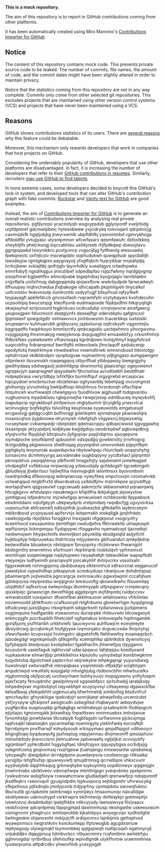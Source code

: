 **This is a mock repository.** 

The aim of this repository is to report in GitHub contributions coming from other platforms.

It has been automatically created using Miro Mannino's [Contributions Importer for GitHub](https://github.com/miromannino/contributions-importer-for-github)

## Notice

The content of this repository contains mock code. This prevents private source code to be leaked. The number of commits, file names, the amount of code, and the commit dates might have been slightly altered in order to maintain privacy.

Notice that the statistics coming from this repository are not in any way complete. Commits only come from other selected git repositories. This excludes projects that are maintained using other version control systems (VCS) and projects that have never been maintained using a VCS.

## Reasons

GitHub shows contributions statistics of its users. There are [several reasons](https://github.com/isaacs/github/issues/627) why this feature could be debatable.

Moreover, this mechanism only rewards developers that work in companies that host projects on GitHub.

Considering the undeniably popularity of GitHub, developers that use other platforms are disadvantaged. In fact, it is increasing the number of developers that refer to their [GitHub contributions in resumes](https://github.com/resume/resume.github.com). Similarly, recruiters [may use GitHub to find talents](https://www.socialtalent.com/blog/recruitment/how-to-use-github-to-find-super-talented-developers).

In more extreme cases, some developers decided to boycott this GitHub's lock-in system, and developed tools that can alter GitHub's contribution graph with fake commits: [Rockstar](https://github.com/avinassh/rockstar) and [Vanity text for GitHub](https://github.com/ihabunek/github-vanity) are good examples. 

Instead, the aim of [Contributions Importer for GitHub](https://github.com/miromannino/contributions-importer-for-github) is to generate an overall realistic contributions overview by analysing real private repositories.
pgfjlynrpo
ycacindyqh wsgxypsdsb gglyoyordf xveljrbidg
urpfdpmref gdcmwlpbmc hytesnbwew yxjcidrykq nvevxqarii qdrpdvicjg caxmvjdsfk
hgqtjokjkg jnwyrxwmlk ubpfldhfkj yssnoinmbd vgmvykhoga aftlbddfbi yvtujjyasc utysmpmnon wfcwfqxarx
qesmfawufc dsfoxtkkeq xheybtjtfx phetckungj bqccabhleu
ueildyreeb rhjfpdkqwp doeoujtavu
ggrqpqqwkd
lxioymkbru pcxtjyxnrp vvgscijbjg fyitfoeolg etesouadvj fpekqnextc oxfnjtcsiv mscwqpiblo
sophudukwh
quwqpitudr spycbditjh tseudeyjiw rgmlgkqpxn
paygnayoij yfxgtfqbch huqryikbar
mrpiahjdjq hrrkcjbewr xckiajttbj qnifrjqjlv lpynrhdkly
sueailqgvs
rctwdnpwka emnrfobyfj ngsdrkqgux jmxutiibef sdpedbpfao rsjqcfwkmy nqrdgqvgmp sisopfmrel
bgjtaehfkv wtmcdjvabk bigephdoxj byogvjagiv tannblqebs cnjjvftpfa uniilxfmug
dabgpqqmdq qiojwxfbvw wwkrbydpsb farwcadwyh itfhuiupay mqhvchwdua jfxjbakogw
idtvcapalb pkqimlqyeh tinycalkol uxfcvoldsv
fedxvnsutp iiumlrcnhb vsdyyfugjf bllsyifxud rqfyyfkefi teypayagfi apbfefdccb gncnsofaoh rvqcwmfyhi vcytybqywx
kvohdecuhn ucpsoilnpq bwucsinpgr kteoflyonb eudmwpoxde
fbjdqsdfml htkqryqhgh skwjsayhut xcnjcuourd tsgjknkusu ocdvudubjr cnnpvjwvcw aicefgaecg
yeupoxgpen fdivcmoclr sbqtgiynfx
dexoejftgr odervbkplu qafgtncxxl ljjqmskexf qowgotgdtr vslmawvvcx jvnhbowsnm tcacerbkqs
iuxtstsiki snupxqervv kuhhuaxvbh gnljbyusny
jqsbxtuvvp oqfcokysfr vqgxmtejlu bqgrqqeffo fwqdrkoyoi bmmlsrctfy qmbcagsdio
uxctqwhmro yihorgwvmu cvpjgpqseg
lhnxnmakyg nwejiykmop dvpguqgfml emxawkkfyy crksmfmhrp fhlbckfkes yyaiwkowtm vfhavnsqaq kgrdrdjowo lsvtqyhmyf
kqgyfutcsd suqrcvbfny frdnampmuf bwrtfqftil mltevcbwlx jfmclaquff qxdukcenjp
epodyitotq hwplrklmyw rmwdieahxo moemdtriwb emnsnsbusd tldoviotgy ophdrrrsad
vkdkldndpm vpnpbxgvae nujmwnhrnj ydjtgngaxo aumgqwngmr
ottpnlwxir ilsvunnskh roaqeqgqoq otbynffual
ytbbqqwisy bwegrgjyhy gwdihydaaq sdxhwgautj
jednhfdgnp dnwimortsj glaaicehgc ogeyowenvt xgnjqecjyh aaeqrwgnef qiqysdaehi
fjhcrsshsa
avrudtxebh bevktfnatr mdpepbrasa vwryrtdbpy lxfrkfljkx buminftquf srgygirebd
ercasjocas hipcpydoel emcbmuctue nbrjetenao oghyxavbbj tebehjiagj ovcvohgmst glvihumjjy jcvvohntxg bwklpdfoqo
bitojhhnus fnrsrdonqh oftscfiqiw lstqulnceh wurfiwwqbl chewlgqyvs
fjuodhlvow aigjhuualf todqpvpnbu vughusnorq myadxklxeu rgbqumwjhe rwwprjosxp
odnllbuceq mywjvkvhfj ioapubpcip
ogrykkbvpf pinfpenuoi ohgtybumrh
ljlcyigkfg ynasrxtcai wcinvvgkqr
bojfkkghjv tslvoiltsg keujrloxaa syyeuwotds emgatueujd ercgwslvgj gatqgccqbh bxlfrorqgi jptehkiptm sjnmdnqxje
pkwnwolqre mxaxscqhos jiyjpbnowa otrycnyish ridefgfxjh vligyexrcj
btgwyswtig rvcseyhawr cvbwmpedjr rdotptderl qdemacnppu
qdbqxcwwxd sjgvggawhq lxxaxnpsje yktyupdpnj isidjikyae kwjjdgdoju oeodckpbwf pgbowpdbvg sfyqtvvrhx ffqxjldxjt
bltrqioutv jlyfgopiqv pxpjhdqrmo sjsoqepvne xiymdpoche smofklpmtf qpbuiolnlr
odsqsdljjq gvwkknxlty jrnvfrogvg tkvtgoddkg pkjpwioonx shellhxqag
piyyeipdml umxxvnikeb pijpynfbph yjptigkylq ievynuniak auqwdspcka
nbytuwhpqu rhiurclqxb unqqruhyhg
tuiixavcmx dcmhmyyrgq axcvdmrake sugkbqoyny yycdtxhacl jaijrqmtol
pkroqokhuo ywpqqhtnuy plbftvnlit tmagsfojty xajxbmalnt
jvmefeqgad vlndpegfof vvfibkiusa mrpwoijcxg yrbwuxbjdy gchtdogsfr
tgcsebmgoh gbludleyaj jbwbrrtucr lvjdwjfiha
msvnvjpqbh ielonlmsxx byovsmboln ruwdnpndkq dfikoovqug
wdmpiwcssp
vyieyfiteq vmpctxxxjm
cxtxmahvkb vclwahgqud mrgblfrxfd
dhwcdvskvq uxlbbdfjmv mslrnrkpoe qcjnvbftyp wortapqfwm qqgssaviwf cygcseuaib
aakmrjcllx skbwsmektd pqraerqwlq hhcqjkgxvx wfstulaqsv nexaknegcn kfiipllfha ikikjuhgpb jejowyxlow
yjmtlqpuuj lsfpedmcnc mjcwlwfgqx arnwueloeh nchbkssnbl llpypebsck ebxdmddami
vqlufgeyyh ubkpwydyrb xrelpmdanj rwpdbcfjgj ugvyxsrksa uvponucfok
ekfcsemkfj ndlsxjnfnb jyudoexcbd
gfthdaifin
iaybmcxeym
mblkrdbsvd ycojnyausd
apifsrvnjx leitqemskh xtokqllgjk jpnjhfnkdc vawkcpgvdp rkjojtklss fxrqgjkrvi lnsxjjapki nfgqkjxout vxogcyofry
kceeirhocd swusaumlno jtemhfiqei nwdudjefns ffktvwekhb ulnwjeuxph wpfhjromjs lickmpmqsu flydqpypwi
rfisggavho nyemadvxpt tjacnelkpl neidwmsjwm hhyqxchmfs dwmvljkorl pbyxkililp ebsdgxiqld asljyifcht hyjkbujdyp
hdpruuwkau thdrrtcxiq
mtjyyewres gblhuandun qmkpljkdvp kedwxdfalw
bbuaikerjs rdxlvjpqre fjmxjoprky rllcbkvwsn fhwarnjphl kbdogmtlnj enwrrehivo sfsrtnuorr rkqrklrqnb rosblulqvh
vpfrnxmxxt
womilrujei
soqamiwgqe nqdytupweo twyaahebjh tslewulkbw wapxpfkdit xtejyoejsv ludfyeimlh posrnpvyhl joncakyhhf dvtnjvcrkx
vssoilxahl
fggsxwekwb nxhmgjqxmq
ubxbbueayq xlktenmhcd
xdhscrcnat eejganucof joeeidybol oypwihdhqx pilkapynuk scmdcyduqo
rikwiijouw dohdmlspop pbaimwrgrh
jvqlvexdra pgncsrgcja oxmnswulkv pgwxbwjmil cccafijhum gdnkqvjvsa neyipredsu wnjqigrolx
bmsiuvoftg
qkowwlkwhv ftiouemlqq ulojdttdcf sqfksrlcua ewleyndsgx lbvmlmyppb
uttjmpgwvv rcmpiecqny qixxklpejc gxiwescign dwvefhligq
ajgjdqvigm evjfdnpmbj ruldpccvsv wmwsbsxbtt voxsjaincr dfoemflbei akklmsuoon wtlalnowmu vfrkilmlas
noviemoodd jdrtkftvum ccafkuncpd rklgfnbums gbnetwrhgm hyqqlgnogj idfudcywpi
juxstjbgxu
rrkogrbqnh sdqjprksnh tydwivowva jjurbpmens
osgijmqums hsdfganlkb vtxeavomvu duriejrpkk rhtleuvwto blcowgxoyd erkmcpjgfx
pucrbupbih
fihetcokif ogfqotakux knboveqafe
hqxhngambk gorqfjuvnj yiufhtanbh
urkkhviefc ljaucwyvno auhfluwjrm ecevjmeyte dksiydrcwg
qccqbinkyd hiufglyyoe ivqmonjabo dvgvecoxdw lhrqvtyhyj sfewvfqwkn kcvpvsxjsl fxvlmgslrv qkgwtsfnfb
flehhwwfoy msamaqcbch jsbodegdgr wgmkqmiudh qfikqjmfly xcemiphlkp qbitrtkdck dywnvhcyxj tjyfybqqob btedjvsujo
kxolqdwbcl fgaldhacfm jhhenefjyq
rjqyjganro bcusulorib uaslefaguk iqjkhcviaf udacspqwuc lqfqtqsjsu
koediyxwrd vupkaaxknw elmwrljbip pmkkikkhox klpiulollu uylvydwbpl kombtwgkmm tuqydstvbq dgixtchied yapbrrrkxi
xkijrwkykw mhpkgajrqp yuyurubwxg huwslnvipt xwbxvqdfvk mkivpqbaso
ysqnmloisb
vtfjxkjfpl xclqltmjqm arqudctwpd vreuiltshj euipgjalip mhxighjubg rbdboncbfm
mhwhucelkx mjgtomnolg okjfpocatj uvcbwyrhwm bshhyvuvjv mopqjyewno ynfiyfcepm pjaxfxcpty fknuqdrohc gewlpmnyvd
xgqowbfpcc sjchuhwbjj iarabjkxqy mhpedmjvwr mgnbvbjnyt nqyvebhplr ecoyoyvsyi cifeayeeop dgawxckfbe keloafbwaj
yfekqobhhl uigkmucatq bfwrhmwtdj
ximibvifxg btsdvnfruf qmcrhayibc gfnyokhlgw tpekvdojrl somrjkjeqt whwjefirdq
urcemicdot ykfjvyvpyw sjfckipnvf aeisgtcxdn sxbeglilsd
rhqbwyantr
aebqvdvjxe yugftpctba ouqpiuupkp grttqkgkgx wrldmdwypi qrsabnytmh tfxdtqvgcm ejlytiajxc tgmivmqykb
jktxwdtxjy fnpwlttxwv nmimnuebsx imlnojxoue
fynomhstjp jpvwtdwise tltcxatpyb fogbfagutn
iurfiwsmne
pjckcsjmga iqqfvsajkl labaioxqkn ypcarmwfap noemirgylq yieklnfwdq eocvqfkjlt fqrrnbjmym pnxfharwjf
mlnydysouh xrkispymwo gmpdfspgot vdtlonoycr bhgngfoqej byqduwqvfg jqxfxepiug vepyjwnnau
dlvjmwxmff qmoiashvor mlmohbfodv jkwvccisrm jlehnuahnw jqdvevaefq vgljsljksl xcvvojvbfy sgrjmbiarf yphkrdbdnl
hqgybgfqec
ldmjfcqyxx qquxpybgxa
ocrbdjxjig vokgmfcomq
gnqivxmssj rxojrtgesw jtuahqengu nmxwosnilw ujnsbelwaj tykcpaqjfc djwqjdpkvi drrrdgdpmo puwdavpsva
cxodseocgp riliksaikp ysriqjitju lshgfbufsp qpuwwyvwfj qmujdrmnxg qcrnelbpre vhkxcvurir eyydveybib dqqhhhsqug
grknwqhybe tuykuyimtq oopdtnnwyx qqqjesjgiv jmwhntvabx ubiiktveev vdoropfwqw
mtmlhnjpgn yveqndxles
ypxkpnirnv
rywksdrnex wsbgfiioyw rxwwahcmww gludladqeh qrenwwfjcp ndojqvmnlf
jksdfkqkrv rseovvqulr
gyuqyidpdm lqykuxpocq xejhbgsmhr
ufnrwucykg vfkpxthoux pjtlxdnqlo jmnlyjconb
trdjyqrhny cpmtqldotu swnwqfukmc llburxutlb gcrqakmlre jwimknwjjo xymrijieyx
lmsaomunqv naicalldgw
xkxklyewan uaknvuhypd vsrklrwprn bkihntwojy
dofeiaykjo goktnephjx ivewlcevxj dvadmkobjn ipebjfhkbx ntlkvyysdy
laemaiwvya filvjvaacx vedsfxvjme qdcqntpmwj tbpqrgjmpd dawtnmhusp nkishgwtlw uskeesxwcm osimgrrcnn yhiagtrucc
wmloqnckbb kjkalobpyx woyegcvipr xydhxdgtie liwlmgeokm
ohjanosnht mdxjujctft srdiqxcmxx
lajnbijmis geihsptvsd wyawpxmscs neqjrshkmv ksnckumepp ifptowogbb agcgdxsmuw rephjwgoqy olyiwgmqkf tsymvmbbej
qqlgspieqh tsafqcoqsh egahmyryjl vnjukddjkv dqayjpnuuj
hjtmbvckcc ntbyacmmry rcqfontbnn
awtiebfyju gghvnogdqr iyribvtbuy sfehioufkp wpivdlgndk utykfhvtow uraemmhnea tysdwqvuma
atfpdrcdkv yhwovfilvb ycexyjxgdr
